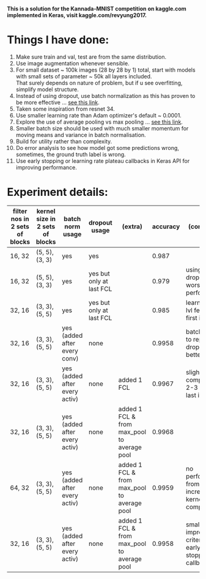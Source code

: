 #### This is a solution for the Kannada-MNIST competition on kaggle.com implemented in Keras, visit kaggle.com/revyung2017.

# Things I have done:
1. Make sure train and val, test are from the same distribution.
2. Use image augmentation whenever sensible.
3. For small dataset ~ 100k images (28 by 28 by 1) total, start with models with small sets of parameter ~ 50k all layers included.  
   That surely depends on nature of problem, but if u see overfitting, simplify model structure.
4. Instead of using dropout, use batch normalization as this has proven to be more effective ... [see this link](https://www.kdnuggets.com/2018/09/dropout-convolutional-networks.html).
5. Taken some inspiration from resnet 34.
6. Use smaller learning rate than Adam optimizer's default ~ 0.0001.
7. Explore the use of average pooling vs max pooling ... [see this link](https://www.quora.com/What-is-the-benefit-of-using-average-pooling-rather-than-max-pooling).
8. Smaller batch size should be used with much smaller momentum for moving means and variance in batch normalisation.
9. Build for utility rather than complexity.
10. Do error analysis to see how model got some predictions wrong, sometimes, the ground truth label is wrong.
11. Use early stopping or learning rate plateau callbacks in Keras API for improving performance.

# Experiment details:
| filter nos in 2 sets of blocks | kernel size in 2 sets of blocks | batch norm usage | dropout usage | (extra) | accuracy |(comment) |
|---|---|---|---|---|---|---|
|16, 32| (5, 5), (3, 3)| yes| yes || 0.987
|16, 32| (5, 5), (3, 3)| yes| yes but only at last FCL || 0.979 |using less dropout has worsen performance
|32, 16| (3, 3), (5, 5)| yes| yes but only at last FCL || 0.985 |learning low lvl features first is better
|32, 16| (3, 3), (5, 5)| yes (added after every conv)| none || 0.9958 |batch norm to replace dropout is better
|32, 16| (3, 3), (5, 5)| yes (added after every activ)| none| added 1 FCL | 0.9967| slightly more complexity, 2-3 FCL at last is better
|32, 16| (3, 3), (5, 5)| yes (added after every activ)| none| added 1 FCL & from max_pool to average pool |  0.9968
|64, 32| (3, 3), (5, 5)| yes (added after every activ)| none| added 1 FCL & from max_pool to average pool | 0.9959 |no performance from increased kernel complexity
|32, 16| (3, 3), (5, 5)| yes (added after every activ)| none| added 1 FCL & from max_pool to average pool | 0.9958 | smaller lr & improvement criterion for early stopping callback

